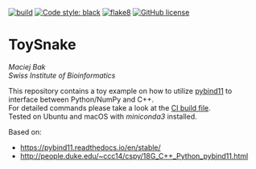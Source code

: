 [![build](https://github.com/AngryMaciek/ToySnake/workflows/build/badge.svg?branch=master)](https://github.com/AngryMaciek/ToySnake/actions?query=workflow%3Abuild)
[![Code style: black](https://img.shields.io/badge/code%20style-black-000000.svg)](https://github.com/psf/black)
[![flake8](https://github.com/AngryMaciek/ToySnake/workflows/flake8/badge.svg?branch=master)](https://github.com/AngryMaciek/ToySnake/actions?query=workflow%3Aflake8)
[![GitHub license](https://img.shields.io/github/license/AngryMaciek/ToySnake)](https://github.com/AngryMaciek/ToySnake/blob/master/LICENSE)

# ToySnake
*Maciej Bak  
Swiss Institute of Bioinformatics*

This repository contains a toy example on how to utilize [pybind11](https://github.com/pybind/pybind11) to interface between Python/NumPy and C++.  
For detailed commands please take a look at the [CI build file](.github/workflows/build.yml).  
Tested on Ubuntu and macOS with *miniconda3* installed.

Based on:
* https://pybind11.readthedocs.io/en/stable/
* http://people.duke.edu/~ccc14/cspy/18G_C++_Python_pybind11.html
